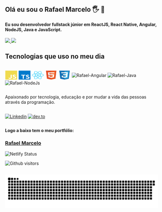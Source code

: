 ## Olá eu sou o Rafael Marcelo 🖐️ 🚀
#### Eu sou desenvolvedor fullstack júnior em ReactJS, React Native, Angular, NodeJS, Java e JavaScript.

<div>
  <a href="https://rafaelmarcelo08.netlify.app/" target="_blank">
    <img height="180em" src="https://github-readme-stats.vercel.app/api?username=rafaelmarcelo08&show_icons=true&theme=dracula&include_all_commits=true&count_private=true" />
    <img height="180em" src="https://github-readme-stats.vercel.app/api/top-langs/?username=rafaelmarcelo08&layout=compact&langs_count=7&theme=dracula" />
  </a>
</div>

##

## Tecnologias que uso no meu dia

<div style="display: inline_block"><br>
  <img align="center" alt="Rafael-Js" height="30" width="40" src="https://raw.githubusercontent.com/devicons/devicon/master/icons/javascript/javascript-plain.svg" />
  <img align="center" alt="Rafael-Ts" height="30" width="40" src="https://raw.githubusercontent.com/devicons/devicon/master/icons/typescript/typescript-plain.svg" />
  <img align="center" alt="Rafael-React" height="30" width="40" src="https://raw.githubusercontent.com/devicons/devicon/master/icons/react/react-original.svg" />
  <img align="center" alt="Rafael-HTML" height="30" width="40" src="https://raw.githubusercontent.com/devicons/devicon/master/icons/html5/html5-original.svg" />
  <img align="center" alt="Rafael-CSS" height="30" width="40" src="https://raw.githubusercontent.com/devicons/devicon/master/icons/css3/css3-original.svg"/>
  <img align="center" alt="Rafael-Angular" height="30" width="40" src='https://icongr.am/devicon/angularjs-original.svg?size=128&color=currentColor' />
  <img align="center" alt="Rafael-Java" height="30" width="40" src='https://icongr.am/devicon/java-original-wordmark.svg?size=128&color=currentColor' />
  <img align="center" alt="Rafael-NodeJs" height="30" width="40" src='https://icongr.am/devicon/nodejs-original.svg?size=128&color=currentColor' />
</div>

##
Apaixonado por tecnologia, educação e por mudar a vida das pessoas através da programação.
##
<div style="display: inline_block">
  
[![Linkedin](https://img.shields.io/badge/LinkedIn-0077B5?style=for-the-badge&logo=linkedin&logoColor=white)](https://www.linkedin.com/in/rafaelmarcelo08)
[![dev.to](https://img.shields.io/badge/dev.to-0A0A0A?style=for-the-badge&logo=dev.to&logoColor=white)](https://dev.to/rafaelmarcelo08)
  
</div>

##

<div>
 <p>
   <strong>Logo a baixo tem o meu portfólio:</strong>
 </p>

 ### [Rafael Marcelo](https://rafaelmarcelo08.netlify.app/)

 ![Netlify Status](https://api.netlify.com/api/v1/badges/94f8a470-f5dc-4d97-bf4a-2c69e20bec2f/deploy-status)
</div>

![Github visitors](https://api.visitorbadge.io/api/VisitorHit?user=rafaelmarcelo08&repo=github-visitors-badge&countColor=%237B1E7A)

##

![Snake animation](https://github.com/rafaelmarcelo08/rafaelmarcelo08/blob/output/github-contribution-grid-snake.svg)

